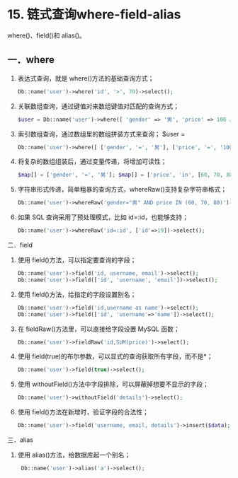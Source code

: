 # 15. 链式查询where-field-alias

where()、field()和 alias()。

## 一．where

1. 表达式查询，就是 where()方法的基础查询方式； 
	```php
	Db::name('user')->where('id', '>', 70)->select(); 
	```
2. 关联数组查询，通过键值对来数组键值对匹配的查询方式； 
	```php
	$user = Db::name('user')->where([ 'gender' => '男', 'price' => 100 //'price' => [60,70,80] ])->select(); 
	```
3. 索引数组查询，通过数组里的数组拼装方式来查询； $user = 
	```php
	Db::name('user')->where([ ['gender', '=', '男'], ['price', '=', '100'] ])->select(); 
	```
4. 将复杂的数组组装后，通过变量传递，将增加可读性；
	```php
	$map[] = ['gender', '=', '男']; $map[] = ['price', 'in', [60, 70, 80]]; $user = Db::name('user')->where($map)->select(); 
	```
5. 字符串形式传递，简单粗暴的查询方式，whereRaw()支持复杂字符串格式； 
	```php
	Db::name('user')->whereRaw('gender="男" AND price IN (60, 70, 80)')->select();
	```
6. 如果 SQL 查询采用了预处理模式，比如 id=:id，也能够支持； 
	```php
	Db::name('user')->whereRaw('id=:id', ['id'=>19])->select();
	```

二．field 

1. 使用 field()方法，可以指定要查询的字段； 

   ```php
   Db::name('user')->field('id, username, email')->select(); 
   Db::name('user')->field(['id', 'username', 'email'])->select(); 
   ```

2. 使用 field()方法，给指定的字段设置别名； 

   ```php
   Db::name('user')->field('id,username as name')->select();
   Db::name('user')->field(['id', 'username'=>'name'])->select(); 
   ```

3. 在 fieldRaw()方法里，可以直接给字段设置 MySQL 函数； 

   ```php
   Db::name('user')->fieldRaw('id,SUM(price)')->select(); 
   ```

4. 使用 field(true)的布尔参数，可以显式的查询获取所有字段，而不是*；

   ```php
   Db::name('user')->field(true)->select();
   ```

5. 使用 withoutField()方法中字段排除，可以屏蔽掉想要不显示的字段； 

   ```php
   Db::name('user')->withoutField('details')->select(); 
   ```

6. 使用 field()方法在新增时，验证字段的合法性； 

   ```php
   Db::name('user')->field('username, email, details')->insert($data); 
   ```

三．alias 

1. 使用 alias()方法，给数据库起一个别名；

   ```php
    Db::name('user')->alias('a')->select();
   ```

   



